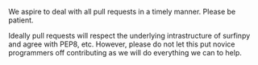 We aspire to deal with all pull requests in a timely manner. Please be patient.

Ideally pull requests will respect the underlying intrastructure of surfinpy and agree with PEP8, etc. However, please do not let this put novice programmers off contributing as we will do everything we can to help. 